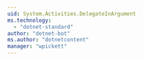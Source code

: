 ```yaml
---
uid: System.Activities.DelegateInArgument
ms.technology: 
  - "dotnet-standard"
author: "dotnet-bot"
ms.author: "dotnetcontent"
manager: "wpickett"
---
```

